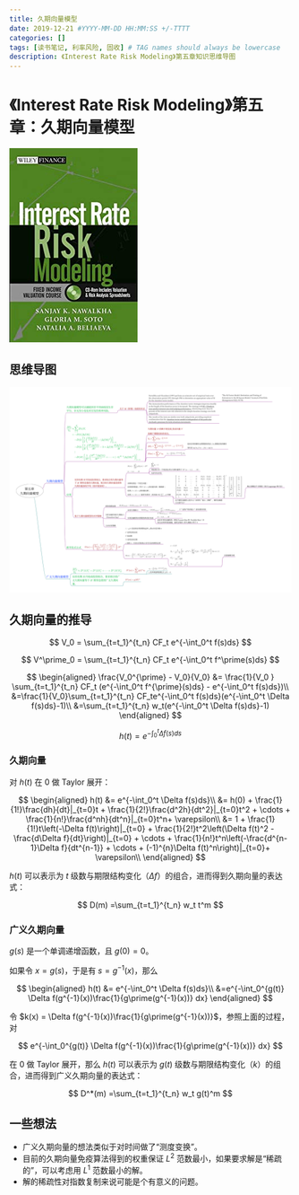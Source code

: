 ```yaml
---
title: 久期向量模型
date: 2019-12-21 #YYYY-MM-DD HH:MM:SS +/-TTTT
categories: []
tags: [读书笔记, 利率风险, 固收] # TAG names should always be lowercase
description: 《Interest Rate Risk Modeling》第五章知识思维导图
---
```


# 《Interest Rate Risk Modeling》第五章：久期向量模型

![](/img/irrm/cover.jpg)

## 思维导图

![](/img/irrm/ch5.png)

## 久期向量的推导

$$
V_0 = \sum_{t=t_1}^{t_n} CF_t e^{-\int_0^t f(s)ds}
$$

$$
V^\prime_0 = \sum_{t=t_1}^{t_n} CF_t e^{-\int_0^t f^\prime(s)ds}
$$

$$
\begin{aligned}
\frac{V_0^{\prime} - V_0}{V_0} 
&= \frac{1}{V_0 } \sum_{t=t_1}^{t_n} CF_t (e^{-\int_0^t f^{\prime}(s)ds} - e^{-\int_0^t f(s)ds})\\
&=\frac{1}{V_0}\sum_{t=t_1}^{t_n} CF_te^{-\int_0^t f(s)ds}(e^{-\int_0^t \Delta f(s)ds}-1)\\
&=\sum_{t=t_1}^{t_n} w_t(e^{-\int_0^t \Delta f(s)ds}-1)
\end{aligned}
$$

$$
h(t) = e^{-\int_0^t \Delta f(s)ds}
$$

### 久期向量

对 $h(t)$ 在 $0$ 做 Taylor 展开：

$$
\begin{aligned}
h(t) &= e^{-\int_0^t \Delta f(s)ds}\\
&= h(0) + \frac{1}{1!}\frac{dh}{dt}|_{t=0}t + \frac{1}{2!}\frac{d^2h}{dt^2}|_{t=0}t^2 + \cdots + \frac{1}{n!}\frac{d^nh}{dt^n}|_{t=0}t^n+ \varepsilon\\
&= 1 + \frac{1}{1!}t\left(-\Delta f(t)\right)|_{t=0} +
\frac{1}{2!}t^2\left(\Delta f(t)^2 - \frac{d\Delta f}{dt}\right)|_{t=0} + \cdots +
\frac{1}{n!}t^n\left(-\frac{d^{n-1}\Delta f}{dt^{n-1}} + \cdots + (-1)^{n}\Delta f(t)^n\right)|_{t=0}+ \varepsilon\\
\end{aligned}
$$

$h(t)$ 可以表示为 $t$ 级数与期限结构变化（$\Delta f$）的组合，进而得到久期向量的表达式：

$$
D(m) =\sum_{t=t_1}^{t_n} w_t t^m
$$

### 广义久期向量

$g(s)$ 是一个单调递增函数，且 $g(0) = 0$。

如果令 $x = g(s)$，于是有 $s = g^{-1}(x)$，那么

$$
\begin{aligned}
h(t) &= e^{-\int_0^t \Delta f(s)ds}\\
&=e^{-\int_0^{g(t)} \Delta f(g^{-1}(x))\frac{1}{g\prime(g^{-1}(x))} dx}
\end{aligned}
$$

令 $k(x) = \Delta f(g^{-1}(x))\frac{1}{g\prime(g^{-1}(x))}$，参照上面的过程，对

$$
e^{-\int_0^{g(t)} \Delta f(g^{-1}(x))\frac{1}{g\prime(g^{-1}(x))} dx}
$$

在 $0$ 做 Taylor 展开，那么 $h(t)$ 可以表示为 $g(t)$ 级数与期限结构变化（$k$）的组合，进而得到广义久期向量的表达式：

$$
D^*(m) =\sum_{t=t_1}^{t_n} w_t g(t)^m
$$

## 一些想法

* 广义久期向量的想法类似于对时间做了“测度变换”。
* 目前的久期向量免疫算法得到的权重保证 $L^2$ 范数最小，如果要求解是“稀疏的”，可以考虑用 $L^1$ 范数最小的解。
* 解的稀疏性对指数复制来说可能是个有意义的问题。